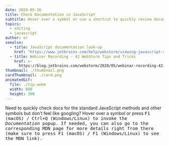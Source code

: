 ```yaml
---
date: 2020-05-26
title: Check Documentation in JavaScript
subtitle: Hover over a symbol or use a shortcut to quickly review documentation.
topics:
  - editing
  - javascript
author: er
seealso:
  - title: JavaScript documentation look-up
    href: "https://www.jetbrains.com/help/webstorm/viewing-javascript-reference.html"
  - title: Webinar Recording - 42 WebStorm Tips and Tricks
    href: >-
      https://blog.jetbrains.com/webstorm/2020/05/webinar-recording-42-webstorm-tips-and-tricks/
thumbnail: ./thumbnail.png
cardThumbnail: ./card.png
animatedGif:
  file: ./tip.webm
  width: 600
  height: 300
---
```


Need to quickly check docs for the standard JavaScript methods and other symbols but don’t feel like googling? Hover over a symbol or press <kbd>F1<kbd/> (macOS) / <kbd>Ctrl+Q</kbd> (Windows/Linux) to invoke the _Documentation_ popup. If needed, you can also go to the corresponding MDN page for more details right from there (make sure to press <kbd>F1<kbd/> (macOS) / <kbd>F1</kbd> (Windows/Linux) to see the MDN link).
